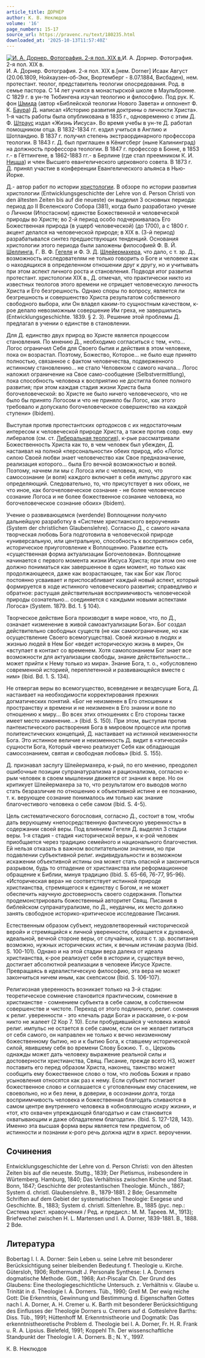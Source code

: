 ```yaml
---
article_title: ДОРНЕР
author: К. В. Неклюдов
volume: '16'
page_numbers: 15-17
source_url: https://pravenc.ru/text/180235.html
downloaded_at: '2025-10-13T11:57:40Z'
---
```


[![И. А. Дорнер. Фотография. 2-я пол. XIX в.](https://pravenc.ru/data/445/485/1234/i200.jpg "Кликните для увеличения картинки")](https://pravenc.ru/data/445/485/1234/i400.jpg)И. А. Дорнер. Фотография. 2-я пол. XIX в.  
И. А. Дорнер. Фотография. 2-я пол. XIX в.[нем. Dorner] Исаак Август (20.06.1809, Нойхаузен-об-Экк, Вюртемберг - 8.07.1884, Висбаден), нем. протестант. теолог, представитель теологии опосредования. Род. в семье пастора. С 14 лет учился в монастырской школе в Маульбронне. С 1829 г. в ун-те Тюбингена изучал теологию и философию. Под рук. К. фон [Шмида](https://pravenc.ru/text/Шмида.html) (автор «Библейской теологии Нового Завета» и оппонент Ф. К. [Баура](https://pravenc.ru/text/Баура.html)) Д. написал «Историю развития доктрины о личности Христа». 1-я часть работы была опубликована в 1835 г., одновременно с этим Д. Ф. [Штраус](https://pravenc.ru/text/Штраус.html) издал «Жизнь Иисуса». Во время учебы в ун-те Д. работал помощником отца. В 1832-1834 гг. ездил учиться в Англию и Шотландию. В 1837 г. получил степень экстраординарного профессора теологии. В 1843 г. Д. был приглашен в Кёнигсберг (ныне Калининград) на должность профессора теологии. В 1847 г. профессор в Бонне, в 1853 г.- в Гёттингене, в 1862-1883 гг.- в Берлине (где стал преемником К. И. [Ницша](https://pravenc.ru/text/Ницша.html)) и член Высшего евангелического церковного совета. В 1873 г. Д. принял участие в конференции Евангелического альянса в Нью-Йорке.

Д.- автор работ по истории [христологии](https://pravenc.ru/text/христологии.html). В обзоре по истории развития христологии (Entwicklungsgeschichte der Lehre von d. Person Christi von den ältesten Zeiten bis auf die neueste) он выделил 3 основных периода: период до II Вселенского Собора (381), когда было разработано учение о Личном (Ипостасном) единстве Божественной и человеческой природы во Христе; во 2-й период особо подчеркивалась Его Божественная природа (в ущерб человеческой) (до 1700), а с 1800 г. акцент делался на человеческой природе; в XIX в. (3-й период) разрабатывался синтез предшествующих тенденций. Основания христологии этого периода были заложены философией Ф. В. Й. [Шеллинга](https://pravenc.ru/text/Шеллинг.html), Г. В. Ф. [Гегеля](https://pravenc.ru/text/Гегель.html) и Ф. Э. Д. [Шлейермахера](https://pravenc.ru/text/Шлейермахера.html), что дало, с т. зр. Д., возможность исследователям не только говорить о Боге и человеке как о находящихся в определенном отношении друг к другу, но и учитывать при этом аспект личного роста и становления. Подводя итог развития протестант. христологии XIX в., Д. отмечал, что практически никто из известных теологов этого времени не отрицает человеческую личность Христа и Его безгрешность. Однако споры по вопросу, является ли безгрешность и совершенство Христа результатом собственного свободного выбора, или Он владел каким-то сущностным качеством, к-рое делало невозможным совершение Им греха, не завершились (Entwicklungsgeschichte. 1839. § 2. 3). Решение этой проблемы Д. предлагал в учении о единстве в становлении.

Для Д. единство двух природ во Христе является процессом становления. По мнению Д., необходимо согласиться с тем, «что... Логос ограничил Себя для Своего бытия и действия в этом человеке, пока он возрастал. Поэтому, Божество, Которое... не было еще принято полностью, связанное с фактом человечества, подверженного истинному становлению... не стало Человеком с самого начала... Логос наложил ограничение на Свое само-сообщение (Selbstvermittlung), пока способность человека к восприятию не достигла более полного развития; при этом каждая стадия жизни Христа была богочеловеческой: во Христе не было ничего человеческого, что не было бы принято Логосом и что не приняло бы Логос, как этого требовало и допускало богочеловеческое совершенство на каждой ступени» (Ibidem).

Выступая против протестантских ортодоксов с их недостаточным интересом к человеческой природе Христа, а также против совр. ему либералов (см. ст. [Либеральная теология](<https://pravenc.ru/text/Либеральная теология.html>)), к-рые рассматривали Божественность Христа как то, в чем человек был убежден, Д. настаивал на полной «персональности» обеих природ, ибо «Логос силою Своей любви знает человечество как Свое предназначение, реализация которого... была Его вечной возможностью и волей. Поэтому, начнем ли мы с Логоса или с человека, ясно, что самосознание (и воля) каждого включает в себя импульс другого как определяющий. Следовательно, то, что присутствует в них обоих, не что иное, как богочеловеческое сознание - не более человеческое сознание Логоса и не более божественное сознание человека, но богочеловеческое сознание обоих» (Ibidem).

Учение о развивающемся (werdende) Воплощении получило дальнейшую разработку в «Системе христианского вероучения» (System der christlichen Glaubenslehre). Согласно Д., с самого начала творческая любовь Бога подготовила в человеческой природе «универсальную, или центральную, способность к восприятию» себя, историческое приуготовление к Воплощению. Развитие есть «существенная форма актуализации Богочеловека». Воплощение начинается с первого момента жизни Иисуса Христа; при этом оно «не должно пониматься как завершенное в один момент, но только как продолжающееся, даже как возрастающее, так как Бог как Логос постоянно усваивает и приспосабливает каждый новый аспект, который формируется в ходе истинного человеческого развития; справедливо и обратное: растущая действительная восприимчивость человеческой природы сознательно... соединяется с каждыми новыми аспектами Логоса» (System. 1879. Bd. 1. § 104).

Творческое действие Бога производит в мире новое, что, по Д., означает «изменение в живой самоактуализации Бога». Бог создал действительно свободных существ (не как самоограничение, но как осуществление Своего всемогущества). Своей жизнью в людях и жизнью людей в Нем Бог «ведет историческую жизнь в мире», Он «вступает в контакт со временем. Хотя самопознанием Бог знает все возможности для актуализации свободы, знание действительности... может прийти к Нему только из мира». Знание Бога, т. о., «обусловлено современной историей, переплетенной и развивающейся вместе с ним» (Ibid. Bd. 1. S. 134).

Не отвергая веры во всемогущество, всеведение и вездесущие Бога, Д. настаивает на необходимости корректирования прежних догматических понятий. «Бог не неизменен в Его отношении к пространству и времени и не неизменен в Его знании и воле по отношению к миру... Во всех этих отношениях с Его стороны также имеет место изменение...» (Ibid. S. 150). При этом, выступая против пантеистического растворения Бога в мировом процессе или против политеистических концепций, Д. настаивает на истинной неизменности Бога. Это истинное величие и неизменность Д. видит в «этической» сущности Бога, Который «вечно реализует Себя как обладающая самосознанием, святая и свободная любовь» (Ibid. S. 155).

Д. признавал заслугу Шлейермахера, к-рый, по его мнению, преодолел ошибочные позиции супранатурализма и рационализма, согласно к-рым человек в своем мышлении движется от знания к вере. Но он критикует Шлейермахера за то, что результатом его выводов могло стать безразличие по отношению к объективной истине и ее познанию, т. к. верующее сознание понималось им только как знание благочестивого человека о себе самом (Ibid. S. 4-5).

Цель систематического богословия, согласно Д., состоит в том, чтобы дать верующему «непосредственную фактическую уверенность» в содержании своей веры. Под влиянием Гегеля Д. выделял 3 стадии веры. 1-я стадия - стадия «исторической веры», к к-рой человек приобщается через традицию семейного и национального благочестия. Ей нельзя отказать в важном воспитательном значении, но при подавлении субъективной религ. индивидуальности и возможном искажении объективной истины она может стать опасной и закончиться разрывом, будь то отпадение от христианства или реформационное обращение к Библии, минуя традицию (Ibid. S. 65-66, 76-77, 95-96). «Историческая вера» не соответствует истинной природе христианства, стремящегося к единству с Богом, и не может обеспечить научную достоверность своего содержания. Попытки продемонстрировать божественный авторитет Свящ. Писания в библейском супранатурализме, по Д., неудачны, их место должно занять свободное историко-критическое исследование Писания.

Естественным образом субъект, неудовлетворенный «исторической верой» и стремящийся к личной уверенности, обращается к духовной, идеальной, вечной стороне веры, от случайных, хотя с т. зр. воспитания возможно, нужных исторических истин, к вечным истинам разума (Ibid. S. 100-101). Однако и на этой стадии вера далека от идеала христианства, к-рое реализует себя в истории и, существуя вечно, достигает абсолютной реализации в человеке Иисусе Христе. Превращаясь в идеалистическую философию, эта вера не может закончиться ничем иным, как скепсисом (Ibid. S. 106-107).

Религиозная уверенность возникает только на 3-й стадии: теоретическое сомнение становится практическим, сомнение в христианстве - сомнением субъекта в себе самом, в собственном совершенстве и чистоте. Переход от этого подлинного, религ. сомнения к религ. уверенности - это «печаль ради Бога» и раскаяние, о к-ром никто не жалеет (2 Кор 7. 10). Если пробудившийся у человека живой религ. импульс не остается в себе самом, если он не желает питаться от себя самого, он направлен не только к вечно неизменному божественному бытию, но и к бытию Бога, к ставшему исторической силой, явившему себя во времени Слову Божию. Т. о., Церковь однажды может дать человеку выражение реальной силы и достоверности христианства, Свящ. Писание, прежде всего НЗ, может поставить его перед образом Христа, наконец, таинство может сообщить ему божественное слово о том, что любовь Божия и право усыновления относятся как раз к нему. Если субъект постигает божественное слово и соглашается с уготовленным ему спасением, не своевольно, но и без лени, в доверии, в осознании долга, тогда восприимчивость человека и божественная благодать сливаются в самом центре внутреннего человека в «обновляющую искру жизни», и «тот, кто охвачен упреждающей благодатью и сам становится охватывающим и даже обладателем благодати». (Ibid. S. 127-128, 143). Именно эта высшая форма веры является тем предметом, об истинности и познании к-рого речь должна идти в христ. вероучении.

## Сочинения

Entwicklungsgeschichte der Lehre von d. Person Christi: von den ältesten Zeiten bis auf die neueste. Stuttg., 1839; Der Pietismus, insbesondere in Würtemberg. Hamburg, 1840; Das Verhältniss zwischen Kirche und Staat. Bonn, 1847; Geschichte der protestantischen Theologie. Münch., 1867; System d. christl. Glaubenslehre. B., 1879-1881. 2 Bde; Gesammelte Schriften auf dem Gebiet der systematischen Theologie: Exegese und Geschichte. B., 1883; System d. christl. Sittenlehre. B., 1885 (рус. пер.: Система христ. нравоучения / Ред. и предисл.: М. М. Тареев. М., 1913); Briefwechel zwischen H. L. Martensen und I. A. Dorner, 1839-1881. B., 1888. 2 Bde.

## Литература

Bobertag I. I. A. Dorner: Sein Leben u. seine Lehre mit besonderer Berücksichtigung seiner bleibenden Bedeutung f. Theologie u. Kirche. Gütersloh, 1906; Rothermundt J. Personale Synthese: I. A. Dorners dogmatische Methode. Gött., 1968; Axt-Piscalar Ch. Der Grund des Glaubens: Eine theologiegeschichtliche Untersuch. z. Verhältnis v. Glaube u. Trinität in d. Theologie I. A. Dorners. Tüb., 1990; Grell M. Der ewig reiche Gott: Die Erkenntnis, Gewinnung und Bestimmung d. Eigenschaften Gottes nach I. A. Dorner, A. H. Cremer u. K. Barth mit besonderer Berücksichtigung des Einflusses der Theologie Dorners u. Cremers auf d. Gotteslehre Barths: Diss. Tüb., 1991; Hüttenhoff M. Erkenntnistheorie und Dogmatik: Das erkenntnistheoretische Problem d. Theologie bei I. A. Dorner, Fr. H. R. Frank u. R. A. Lipsius. Bielefeld, 1991; Koppehl Th. Der wissenschaftliche Standpunkt der Theologie I. A. Dorners. B.; N. Y., 1997.

К. В. Неклюдов
